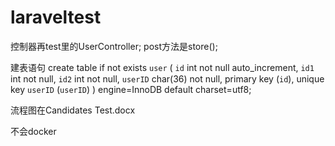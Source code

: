 # laraveltest

控制器再test里的UserController; post方法是store();

建表语句
create table if not exists `user` (
`id` int not null auto_increment,
`id1` int not null,
`id2` int not null,
`userID` char(36)  not null,
primary key (`id`),
unique key `userID` (`userID`)
) engine=InnoDB default charset=utf8;

流程图在Candidates Test.docx

不会docker
